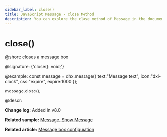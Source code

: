 ```yaml
---
sidebar_label: close()
title: JavaScript Message - close Method 
description: You can explore the close method of Message in the documentation of the DHTMLX JavaScript UI library. Browse developer guides and API reference, try out code examples and live demos, and download a free 30-day evaluation version of DHTMLX Suite.
---
```


# close()

@short: closes a message box

@signature: {'close(): void;'}

@example:
const message = dhx.message({
    text:"Message text", 
    icon:"dxi-clock", 
    css:"expire", 
    expire:1000
});

message.close();

@descr:

**Change log:** Added in v8.0

**Related sample:** [Message. Show Message](https://snippet.dhtmlx.com/rsxdlicg)

**Related article:** [Message box configuration](message/configuration.md#message-box)